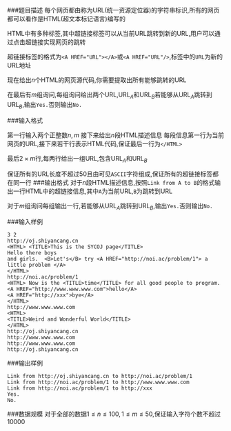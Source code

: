 ###题目描述
每个网页都由称为$\text{URL}$(统一资源定位器)的字符串标识,所有的网页都可以看作是$\text{HTML}$(超文本标记语言)编写的

$\text{HTML}$中有多种标签,其中超链接标签可以从当前$\text{URL}$跳转到新的$\text{URL}$,用户可以通过点击超链接实现网页的跳转

超链接标签的格式为`<A HREF="URL"></A>`或`<A HREF="URL"/>`,标签中的`URL`为新的$\text{URL}$地址

现在给出$n$个$\text{HTML}$的网页源代码,你需要提取出所有能够跳转的$\text{URL}$

在最后有$m$组询问,每组询问给出两个$\text{URL}$,$\text{URL}_A$和$\text{URL}_B$若能够从$\text{URL}_A$跳转到$\text{URL}_B$,输出`Yes.`否则输出`No.`

###输入格式

第一行输入两个正整数$n,m$
接下来给出$n$段$\text{HTML}$描述信息
每段信息第一行为当前网页的$\text{URL}$,接下来若干行表示$\text{HTML}$代码,保证最后一行为`</HTML>`

最后$2 \times m$行,每两行给出一组$\text{URL}$,包含$\text{URL}_A$和$\text{URL}_B$

保证所有的$\text{URL}$长度不超过$50$且由可见`ASCII`字符组成,保证所有的超链接标签都在同一行
###输出格式
对于$n$段$\text{HTML}$描述信息,按照`Link from A to B`的格式输出一行$\text{HTML}$中的超链接信息,其中`A`为当前$\text{URL}$,`B`为跳转到$\text{URL}$

对于$m$组询问每组输出一行,若能够从$\text{URL}_A$跳转到$\text{URL}_B$,输出`Yes.`否则输出`No.`

###输入样例
```
3 2
http://oj.shiyancang.cn
<HTML> <TITLE>This is the SYCOJ page</TITLE>
Hello there boys
and girls.  <B>Let's</B> try <A HREF="http://noi.ac/problem/1"> a little problem </A>
</HTML>
http://noi.ac/problem/1
<HTML> Now is the <TITLE>time</TITLE> for all good people to program.
<A HREF="http://www.www.www.com">hello</A>
<A HREF="http://xxx">bye</A>
</HTML>
http://www.www.www.com
<HTML>
<TITLE>Weird and Wonderful World</TITLE>
</HTML>
http://oj.shiyancang.cn
http://www.www.www.com
http://www.www.www.com
http://oj.shiyancang.cn
```
###输出样例
```
Link from http://oj.shiyancang.cn to http://noi.ac/problem/1
Link from http://noi.ac/problem/1 to http://www.www.www.com
Link from http://noi.ac/problem/1 to http://xxx
Yes.
No.
```
###数据规模
对于全部的数据$1 \leq n \leq 100,1 \leq m \leq 50$,保证输入字符个数不超过$10000$